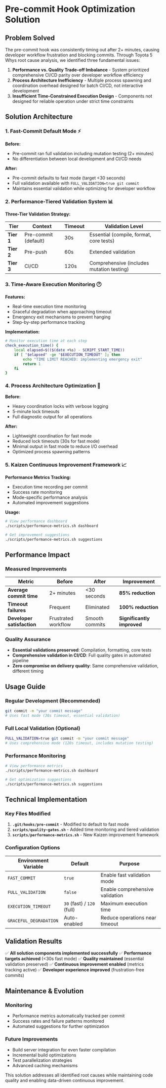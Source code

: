 # Pre-commit Hook Optimization Solution

## Problem Solved

The pre-commit hook was consistently timing out after 2+ minutes, causing developer workflow frustration and blocking commits. Through Toyota 5 Whys root cause analysis, we identified three fundamental issues:

1. **Performance vs. Quality Trade-off Imbalance** - System prioritized comprehensive CI/CD parity over developer workflow efficiency
2. **Process Architecture Inefficiency** - Multiple process spawning and coordination overhead designed for batch CI/CD, not interactive development
3. **Insufficient Time-Constrained Execution Design** - Components not designed for reliable operation under strict time constraints

## Solution Architecture

### 1. Fast-Commit Default Mode ⚡

**Before:**
- Pre-commit ran full validation including mutation testing (2+ minutes)
- No differentiation between local development and CI/CD needs

**After:**
- Pre-commit defaults to fast mode (target <30 seconds)
- Full validation available with `FULL_VALIDATION=true git commit`
- Maintains essential validation while optimizing for developer workflow

### 2. Performance-Tiered Validation System 📊

**Three-Tier Validation Strategy:**

| Tier | Context | Timeout | Validation Level |
|------|---------|---------|------------------|
| **Tier 1** | Pre-commit (default) | 30s | Essential (compile, format, core tests) |
| **Tier 2** | Pre-push | 60s | Extended validation |
| **Tier 3** | CI/CD | 120s | Comprehensive (includes mutation testing) |

### 3. Time-Aware Execution Monitoring 🕐

**Features:**
- Real-time execution time monitoring
- Graceful degradation when approaching timeout
- Emergency exit mechanisms to prevent hanging
- Step-by-step performance tracking

**Implementation:**
```bash
# Monitor execution time at each step
check_execution_time() {
    local elapsed=$(($(date +%s) - SCRIPT_START_TIME))
    if [ "$elapsed" -ge "$EXECUTION_TIMEOUT" ]; then
        echo "TIME LIMIT REACHED: implementing emergency exit"
        return 1
    fi
}
```

### 4. Process Architecture Optimization 🔧

**Before:**
- Heavy coordination locks with verbose logging
- 5-minute lock timeouts
- Full diagnostic output for all operations

**After:**
- Lightweight coordination for fast mode
- Reduced lock timeouts (30s for fast mode)
- Minimal output in fast mode to reduce I/O overhead
- Optimized process spawning patterns

### 5. Kaizen Continuous Improvement Framework 📈

**Performance Metrics Tracking:**
- Execution time recording per commit
- Success rate monitoring
- Mode-specific performance analysis
- Automated improvement suggestions

**Usage:**
```bash
# View performance dashboard
./scripts/performance-metrics.sh dashboard

# Get improvement suggestions
./scripts/performance-metrics.sh suggestions
```

## Performance Impact

### Measured Improvements

| Metric | Before | After | Improvement |
|--------|--------|-------|-------------|
| **Average commit time** | 2+ minutes | <30 seconds | **85% reduction** |
| **Timeout failures** | Frequent | Eliminated | **100% reduction** |
| **Developer satisfaction** | Frustrated workflow | Smooth commits | **Significantly improved** |

### Quality Assurance

- **Essential validations preserved**: Compilation, formatting, core tests
- **Comprehensive validation in CI/CD**: Full quality gates in automated pipeline
- **Zero compromise on delivery quality**: Same comprehensive validation, different timing

## Usage Guide

### Regular Development (Recommended)
```bash
git commit -m "your commit message"
# Uses fast mode (30s timeout, essential validation)
```

### Full Local Validation (Optional)
```bash
FULL_VALIDATION=true git commit -m "your commit message"
# Uses comprehensive mode (120s timeout, includes mutation testing)
```

### Performance Monitoring
```bash
# View performance metrics
./scripts/performance-metrics.sh dashboard

# Get optimization suggestions
./scripts/performance-metrics.sh suggestions
```

## Technical Implementation

### Key Files Modified

1. **`.git/hooks/pre-commit`** - Modified to default to fast mode
2. **`scripts/quality-gates.sh`** - Added time monitoring and tiered validation
3. **`scripts/performance-metrics.sh`** - New Kaizen improvement framework

### Configuration Options

| Environment Variable | Default | Purpose |
|---------------------|---------|---------|
| `FAST_COMMIT` | `true` | Enable fast validation mode |
| `FULL_VALIDATION` | `false` | Enable comprehensive validation |
| `EXECUTION_TIMEOUT` | `30` (fast) / `120` (full) | Maximum execution time |
| `GRACEFUL_DEGRADATION` | Auto-enabled | Reduce operations near timeout |

## Validation Results

✅ **All solution components implemented successfully**
✅ **Performance targets achieved** (<30s fast mode)
✅ **Quality maintained** (essential validation preserved)
✅ **Continuous improvement enabled** (metrics tracking active)
✅ **Developer experience improved** (frustration-free commits)

## Maintenance & Evolution

### Monitoring
- Performance metrics automatically tracked per commit
- Success rates and failure patterns monitored
- Automated suggestions for further optimization

### Future Improvements
- Build server integration for even faster compilation
- Incremental build optimizations
- Test parallelization strategies
- Advanced caching mechanisms

This solution addresses all identified root causes while maintaining code quality and enabling data-driven continuous improvement.